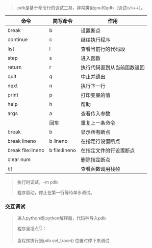 
> pdb是基于命令⾏的调试⼯具，⾮常类似gnu的gdb（调试c/c++）。
> 

| **命令** | **简写命令** | **作⽤** |
| --- | --- | --- |
| break | b | 设置断点 |
| continue | c | 继续执⾏程序 |
| list | l | 查看当前⾏的代码段 |
| step | s | 进⼊函数 |
| return | r | 执⾏代码直到从当前函数返回 |
| quit | q | 中⽌并退出 |
| next | n | 执⾏下⼀⾏ |
| print | p | 打印变量的值 |
| help | h | 帮助 |
| args | a | 查看传⼊参数 |
|  | 回⻋ | 重复上⼀条命令 |
| break | b | 显示所有断点 |
| break lineno | b lineno | 在指定⾏设置断点 |
| break file:lineno | b file:lineno | 在指定⽂件的⾏设置断点 |
| clear num |  | 删除指定断点 |
| bt |  | 查看函数调⽤栈帧 |

> 执⾏时调试，-m pdb
> 
> 
> 程序启动，停⽌在第⼀⾏等待单步调试。
> 

### 交互调试

> 进⼊python或ipython解释器，代码种导入pdb
> 
> 
> 程序⾥埋点👇：
> 
> 当程序执⾏到pdb.set_trace() 位置时停下来调试
>